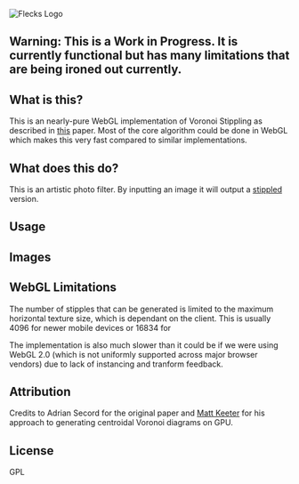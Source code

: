 ![Flecks Logo](https://cloud.githubusercontent.com/assets/4493022/22388211/42902c4a-e494-11e6-864a-dcdc03932f7a.png)

## Warning:  This is a Work in Progress.  It is currently functional but has many limitations that are being ironed out currently.

## What is this?
This is an nearly-pure WebGL implementation of Voronoi Stippling as described in [this](https://www.cs.ubc.ca/labs/imager/tr/2002/secord2002b/secord.2002b.pdf) paper.
Most of the core algorithm could be done in WebGL which makes this very fast compared to similar implementations.

## What does this do?
This is an artistic photo filter.  By inputting an image it will output a [stippled](https://en.wikipedia.org/wiki/Stippling) version.

## Usage

## Images

##  WebGL Limitations

The number of stipples that can be generated is limited to the maximum horizontal texture size, which is dependant on the client.  This is usually
4096 for newer mobile devices or 16834 for 

The implementation is also much slower than it could be if we were using WebGL 2.0 (which is not uniformly supported across major browser vendors) due to lack of 
instancing and tranform feedback.

## Attribution 

Credits to Adrian Secord for the original paper and [Matt Keeter](www.mattkeeter.com) for his approach to generating centroidal Voronoi diagrams on GPU.

## License 

GPL

